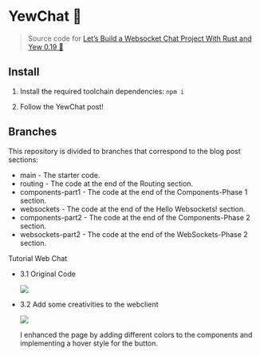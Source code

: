# YewChat 💬

> Source code for [Let’s Build a Websocket Chat Project With Rust and Yew 0.19 🦀](https://fsjohnny.medium.com/lets-build-a-websockets-project-with-rust-and-yew-0-19-60720367399f)

## Install

1. Install the required toolchain dependencies:
   ```npm i```

2. Follow the YewChat post!

## Branches

This repository is divided to branches that correspond to the blog post sections:

* main - The starter code.
* routing - The code at the end of the Routing section.
* components-part1 - The code at the end of the Components-Phase 1 section.
* websockets - The code at the end of the Hello Websockets! section.
* components-part2 - The code at the end of the Components-Phase 2 section.
* websockets-part2 - The code at the end of the WebSockets-Phase 2 section.

Tutorial Web Chat

- 3.1 Original Code

   ![](assets/3.1.1.png)

- 3.2 Add some creativities to the webclient

   ![](assets/3.2.png)

   I enhanced the page by adding different colors to the components and implementing a hover style for the button.
